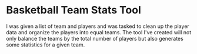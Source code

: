 # Basketball Team Stats Tool
I was given a list of team and players and was tasked to clean up the player data and organize the players into equal teams. The tool I've created will not only balance the teams by the total number of players but also generates some statistics for a given team.